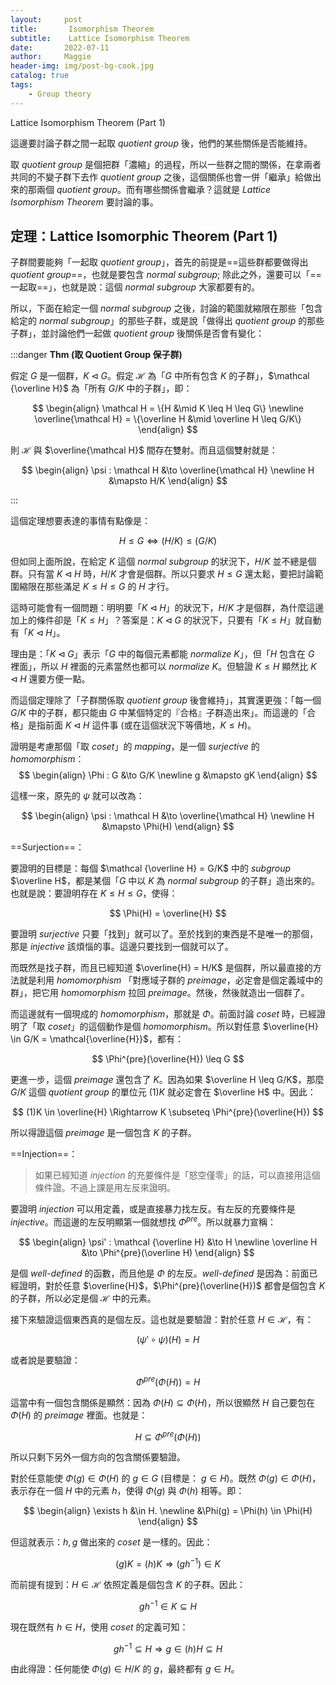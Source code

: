 ```yaml
---
layout:     post
title:       Isomorphism Theorem
subtitle:    Lattice Isomorphism Theorem
date:       2022-07-11
author:     Maggie
header-img: img/post-bg-cook.jpg
catalog: true
tags:
    - Group theory
---
```









 Lattice Isomorphism Theorem (Part 1)



這邊要討論子群之間一起取 *quotient group* 後，他們的某些關係是否能維持。

取 *quotient group* 是個把群「濃縮」的過程，所以一些群之間的關係，在拿兩者共同的不變子群下去作 *quotient group* 之後，這個關係也會一併「繼承」給做出來的那兩個 *quotient group*。而有哪些關係會繼承？這就是 *Lattice Isomorphism Theorem* 要討論的事。

## 定理：Lattice Isomorphic Theorem (Part 1)

子群間要能夠「一起取 *quotient group*」，首先的前提是==這些群都要做得出 *quotient group*==，也就是要包含 *normal subgroup*; 除此之外，還要可以「==一起取==」，也就是說：這個 *normal subgroup* 大家都要有的。

所以，下面在給定一個 *normal subgroup* 之後，討論的範圍就縮限在那些「包含給定的 *normal subgroup*」的那些子群，或是說「做得出 *quotient group* 的那些子群」，並討論他們一起做 *quotient group* 後關係是否會有變化：

:::danger
**Thm (取 Quotient Group 保子群)**

假定 $G$ 是一個群，$K \lhd G$。假定 $\mathcal H$ 為「$G$ 中所有包含 $K$ 的子群」，$\mathcal {\overline H}$ 為「所有 $G/K$ 中的子群」，即：

$$
\begin{align}
\mathcal H = \{H &\mid K \leq H \leq G\}
\newline
\overline{\mathcal H} = \{\overline H &\mid \overline H \leq G/K\}
\end{align}
$$

則 $\mathcal H$ 與 $\overline{\mathcal H}$ 間存在雙射。而且這個雙射就是：

$$
\begin{align}
\psi : \mathcal H &\to \overline{\mathcal H}
\newline
H &\mapsto H/K
\end{align}
$$

:::

這個定理想要表達的事情有點像是：

$$
H \leq G \iff (H/K) \leq (G/K)
$$

但如同上面所說，在給定 $K$ 這個 *normal subgroup* 的狀況下，$H/K$ 並不總是個群。只有當 $K \lhd H$ 時，$H/K$ 才會是個群。所以只要求 $H \leq G$ 還太鬆，要把討論範圍縮限在那些滿足 $K \leq H \leq G$ 的 $H$ 才行。

這時可能會有一個問題：明明要「$K \lhd H$」的狀況下，$H/K$ 才是個群，為什麼這邊加上的條件卻是「$K \leq H$」？答案是：$K \lhd G$ 的狀況下，只要有「$K \leq H$」就自動有「$K \lhd H$」。

理由是：「$K \lhd G$」表示「$G$ 中的每個元素都能 *normalize* $K$」，但「$H$ 包含在 $G$ 裡面」，所以 $H$ 裡面的元素當然也都可以 *normalize* $K$。但驗證 $K \leq H$ 顯然比 $K \lhd H$ 還要方便一點。

而這個定理除了「子群關係取 *quotient group* 後會維持」，其實還更強：「每一個 $G/K$ 中的子群，都只能由 $G$ 中某個特定的『合格』子群造出來」。而這邊的「合格」是指前面 $K \lhd H$ 這件事 (或在這個狀況下等價地，$K \leq H$)。

證明是考慮那個「取 *coset*」的 *mapping*，是一個 *surjective* 的 *homomorphism*：
$$
\begin{align}
\Phi : G &\to G/K
\newline
g &\mapsto gK
\end{align}
$$

這樣一來，原先的 $\psi$ 就可以改為：

$$
\begin{align}
\psi : \mathcal H &\to \overline{\mathcal H}
\newline
H &\mapsto \Phi(H)
\end{align}
$$

==Surjection==：

要證明的目標是：每個 $\mathcal {\overline H} = G/K$ 中的 *subgroup* $\overline H$，都是某個「$G$ 中以 $K$ 為 *normal subgroup* 的子群」造出來的。也就是說：要證明存在 $K \leq H \leq G$，使得：

$$
\Phi(H) = \overline{H}
$$

要證明 *surjective* 只要「找到」就可以了。至於找到的東西是不是唯一的那個，那是 *injective* 該煩惱的事。這邊只要找到一個就可以了。

而既然是找子群，而且已經知道 $\overline{H} = H/K$ 是個群，所以最直接的方法就是利用 *homomorphism* 「對應域子群的 *preimage*，必定會是個定義域中的群」，把它用 *homomorphism* 拉回 *preimage*。然後，然後就造出一個群了。

而這邊就有一個現成的 *homomorphism*，那就是 $\Phi$。前面討論 *coset* 時，已經證明了「取 *coset*」的這個動作是個 *homomorphism*。所以對任意 $\overline{H} \in G/K = \mathcal{\overline{H}}$，都有：

$$
\Phi^{pre}(\overline{H}) \leq G
$$

更進一步，這個 *preimage* 還包含了 $K$。因為如果 $\overline H \leq G/K$，那麼 $G/K$ 這個 *quotient group* 的單位元 $(1) K$ 就必定會在 $\overline H$ 中。因此：

$$
(1)K \in \overline{H} \Rightarrow K \subseteq \Phi^{pre}(\overline{H})
$$

所以得證這個 *preimage* 是一個包含 $K$ 的子群。

==Injection==：

> 如果已經知道 *injection* 的充要條件是「怒空僅零」的話，可以直接用這個條件證。不過上課是用左反來證明。

要證明 *injection* 可以用定義，或是直接暴力找左反。有左反的充要條件是 *injective*。而這邊的左反明顯第一個就想找 $\Phi^{pre}$。所以就暴力宣稱：

$$
\begin{align}
\psi' : \mathcal {\overline H} &\to H
\newline
\overline H &\to \Phi^{pre}(\overline H)
\end{align}
$$

是個 *well-defined* 的函數，而且他是 $\Phi$ 的左反。*well-defined* 是因為：前面已經證明，對於任意 $\overline{H}$，$\Phi^{pre}(\overline{H})$ 都會是個包含 $K$ 的子群，所以必定是個 $\mathcal H$ 中的元素。

接下來驗證這個東西真的是個左反。這也就是要驗證：對於任意 $H \in \mathcal H$，有：

$$
(\psi' \circ \psi)(H) = H
$$

或者說是要驗證：

$$
\Phi^{pre}(\Phi(H)) = H
$$

這當中有一個包含關係是顯然：因為 $\Phi(H) \subseteq \Phi(H)$，所以很顯然 $H$ 自己要包在 $\Phi(H)$ 的 *preimage* 裡面。也就是：

$$
H \subseteq \Phi^{pre}(\Phi(H))
$$

所以只剩下另外一個方向的包含關係要驗證。

對於任意能使 $\Phi(g) \in \Phi(H)$ 的 $g \in G$ (目標是： $g \in H$)。既然 $\Phi(g) \in \Phi(H)$，表示存在一個 $H$ 中的元素 $h$，使得 $\Phi(g)$ 與 $\Phi(h)$ 相等。即：

$$
\begin{align}
\exists h &\in H.
\newline
&\Phi(g) = \Phi(h) \in \Phi(H)
\end{align}
$$

但這就表示：$h, g$ 做出來的 *coset* 是一樣的。因此：

$$
(g)K = (h)K \Rightarrow (gh^{-1}) \in K
$$

而前提有提到：$H \in \mathcal {H}$ 依照定義是個包含 $K$ 的子群。因此：

$$
gh^{-1} \in K \subseteq H
$$

現在既然有 $h \in H$，使用 *coset* 的定義可知：

$$
gh^{-1} \subseteq H \Rightarrow g \in (h)H \subseteq H
$$

由此得證：任何能使 $\Phi(g) \in H/K$ 的 $g$，最終都有 $g \in H$。